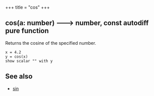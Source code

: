 +++
title = "cos"
+++

## cos(a: number) 🡒 number, const autodiff pure function

Returns the cosine of the specified number.

```envision
x = 4.2
y = cos(x)
show scalar "" with y
```

## See also

* [sin](../../stu/sin/)
